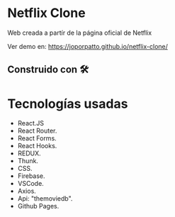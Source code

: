 # Netflix Clone

Web creada a partír de la página oficial de Netflix

Ver demo en:
https://joporpatto.github.io/netflix-clone/

## Construido con 🛠️

# Tecnologías usadas

- React.JS
- React Router.
- React Forms.
- React Hooks.
- REDUX.
- Thunk.
- CSS.
- Firebase.
- VSCode.
- Axios.
- Api: "themoviedb".
- Github Pages.